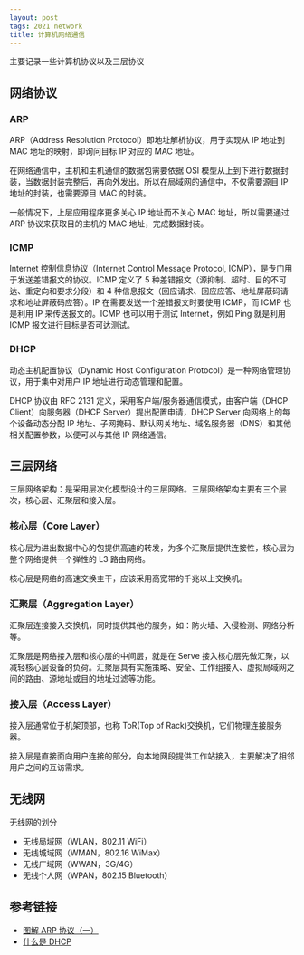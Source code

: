 ```yaml
---
layout: post
tags: 2021 network
title: 计算机网络通信
---
```


主要记录一些计算机协议以及三层协议

## 网络协议

### ARP

ARP（Address Resolution Protocol）即地址解析协议，用于实现从 IP 地址到 MAC 地址的映射，即询问目标 IP 对应的 MAC 地址。

在网络通信中，主机和主机通信的数据包需要依据 OSI 模型从上到下进行数据封装，当数据封装完整后，再向外发出。所以在局域网的通信中，不仅需要源目 IP 地址的封装，也需要源目 MAC 的封装。

一般情况下，上层应用程序更多关心 IP 地址而不关心 MAC 地址，所以需要通过 ARP 协议来获取目的主机的 MAC 地址，完成数据封装。

### ICMP

Internet 控制信息协议（Internet Control Message Protocol, ICMP），是专门用于发送差错报文的协议。ICMP 定义了 5 种差错报文（源抑制、超时、目的不可达、重定向和要求分段）和 4 种信息报文（回应请求、回应应答、地址屏蔽码请求和地址屏蔽码应答）。IP 在需要发送一个差错报文时要使用 ICMP，而 ICMP 也是利用 IP 来传送报文的。ICMP 也可以用于测试 Internet，例如 Ping 就是利用 ICMP 报文进行目标是否可达测试。

### DHCP

动态主机配置协议（Dynamic Host Configuration Protocol）是一种网络管理协议，用于集中对用户 IP 地址进行动态管理和配置。

DHCP 协议由 RFC 2131 定义，采用客户端/服务器通信模式，由客户端（DHCP Client）向服务器（DHCP Server）提出配置申请，DHCP Server 向网络上的每个设备动态分配 IP 地址、子网掩码、默认网关地址、域名服务器（DNS）和其他相关配置参数，以便可以与其他 IP 网络通信。

## 三层网络

三层网络架构：是采用层次化模型设计的三层网络。三层网络架构主要有三个层次，核心层、汇聚层和接入层。

### 核心层（Core Layer）

核心层为进出数据中心的包提供高速的转发，为多个汇聚层提供连接性，核心层为整个网络提供一个弹性的 L3 路由网络。

核心层是网络的高速交换主干，应该采用高宽带的千兆以上交换机。

### 汇聚层（Aggregation Layer）

汇聚层连接接入交换机，同时提供其他的服务，如：防火墙、入侵检测、网络分析等。

汇聚层是网络接入层和核心层的中间层，就是在 Serve 接入核心层先做汇聚，以减轻核心层设备的负荷。汇聚层具有实施策略、安全、工作组接入、虚拟局域网之间的路由、源地址或目的地址过滤等功能。

### 接入层（Access Layer）

接入层通常位于机架顶部，也称 ToR(Top of Rack)交换机，它们物理连接服务器。

接入层是直接面向用户连接的部分，向本地网段提供工作站接入，主要解决了相邻用户之间的互访需求。

## 无线网

无线网的划分

- 无线局域网（WLAN，802.11 WiFi）
- 无线城域网（WMAN，802.16 WiMax）
- 无线广域网（WWAN，3G/4G）
- 无线个人网（WPAN，802.15 Bluetooth）

## 参考链接

- [图解 ARP 协议（一）](https://zhuanlan.zhihu.com/p/28771785)
- [什么是 DHCP](https://info.support.huawei.com/info-finder/encyclopedia/zh/DHCP.html)
